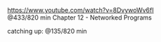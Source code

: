https://www.youtube.com/watch?v=8DvywoWv6fI  
@433/820 min 
Chapter 12 - Networked Programs

catching up: @135/820 min